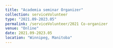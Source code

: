 ```yaml
---
title: "Academia seminar Organizer"
collection: serviceVolunteer
type: "2021.09-2023.05"
permalink: /serviceVolunteer/2021 Co-organizer
venue: "Online"
date: 2021.09-2023.05
location: "Winnipeg, Manitoba"
---
```

